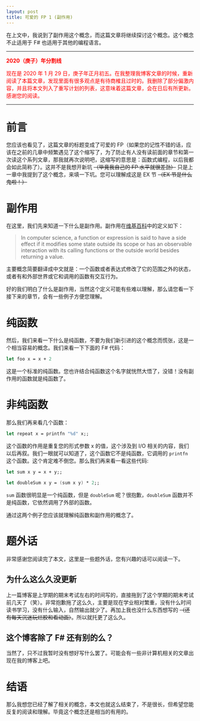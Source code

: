 ```yaml
---
layout: post
title: 可爱的 FP 1 (副作用)
---
```

在上文中，我说到了副作用这个概念，而这篇文章将继续探讨这个概念。这个概念不止适用于 F# 也适用于其他的编程语言。
<!--more-->

***

<font color="red">**2020（庚子）年分割线**

现在是 2020 年 1 月 29 日，庚子年正月初五。在我整理我博客文章的时候，重新阅读了本篇文章，发现里面有很多观点是有待商榷且过时的。我删除了部分偏激内容，并且将本文列入了重写计划的列表，这意味着这篇文章，会在日后有所更新。感谢您的阅读。
</font>

***

# 前言
您应该也看见了，这篇文章的标题变成了可爱的 FP（如果您的记性不错的话，应该在之前的几章中频繁遇见了这个缩写了，为了防止有人没有读前面的章节和第一次读这个系列文章，那我就再次说明吧，这缩写的意思是：函数式编程，以后我都会如此简称了）。这并不是我想开新坑 ~~（毕竟我自己的 FP 水平就很差劲）~~ 只是上一章中我提到了这个概念，来填一下坑。您可以理解成这是 EX 节 ~~（EX 节是什么鬼啦！）~~
# 副作用
在这里，我们先来知道一下什么是副作用。副作用在[维基百科](https://en.wikipedia.org/wiki/Side_effect_(computer_science))中的定义如下：

> In computer science, a function or expression is said to have a side effect if it modifies some state outside its scope or has an observable interaction with its calling functions or the outside world besides returning a value.

主要概念简要翻译成中文就是：一个函数或者表达式修改了它的范围之外的状态，或者有和外部世界或它和调用的函数有交互行为。

好的我们明白了什么是副作用，当然这个定义可能有些难以理解，那么请您看一下接下来的章节，会有一些例子方便您理解。

# 纯函数
然后，我们来看一下什么是纯函数，不要为我们新引进的这个概念而慌张，这是一个相当容易的概念。我们来看一下下面的 F# 代码：

```fsharp
let foo x = x + 2
```

这是一个标准的纯函数。您也许结合纯函数这个名字就恍然大悟了，没错！没有副作用的函数就是纯函数了。
# 非纯函数
那么我们再来看几个函数：

```fsharp
let repeat x = printfn "%d" x;;
```

这个函数的作用是重复您的形式参数 x 的值，这个涉及到 I/O 相关的内容，我们以后再叙。我们一眼就可以知道了，这个函数它不是纯函数，它调用的 `printfn` 这个函数。这个肯定难不倒您。那么我们再来看一看这些代码:

```fsharp
let sum x y = x + y;;

let doubleSum x y = (sum x y) * 2;;  
```

`sum` 函数很明显是一个纯函数，但是 `doubleSum` 呢？很抱歉，`doubleSum` 函数并不是纯函数，它依然调用了外部的函数。

通过这两个例子您应该就理解纯函数和副作用的概念了。

# 题外话
非常感谢您阅读完了本文，这里是一些题外话，您有兴趣的话可以阅读一下。
## 为什么这么久没更新
上一篇博客是上学期的期末考试左右的时间写的，直接拖到了这个学期的期末考试前几天了（笑）。非常抱歉拖了这么久，主要是现在学业相对繁重，没有什么时间读书学习，没有什么输入，自然输出就少了。再加上我也没什么东西想写的 ~~（还有每天沉迷玩烂胶和看动画）~~。所以就托更了这么久。
## 这个博客除了 F# 还有别的么？
当然了，只不过我暂时没有想好写什么罢了。可能会有一些非计算机相关的文章出现在我的博客上吧。
# 结语
那么我想您已经了解了相关的概念，本文也就这么结束了，不是很长，但希望您能反复的阅读和理解。毕竟这个概念还是相当的有用的。

